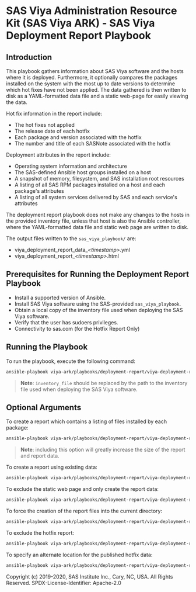 # SAS Viya Administration Resource Kit (SAS Viya ARK) - SAS Viya Deployment Report Playbook

## Introduction
This playbook gathers information about SAS Viya software and the hosts where it is deployed.
Furthermore, it optionally compares the packages installed on the system with the most up to 
date versions to determine which hot fixes have not been applied.  The data gathered is then 
written to disk as a YAML-formatted data file and a static web-page for easily viewing the data. 

Hot fix information in the report include:
* The hot fixes not applied
* The release date of each hotfix
* Each package and version associated with the hotfix
* The number and title of each SASNote associated with the hotfix

Deployment attributes in the report include:
* Operating system information and architecture
* The SAS-defined Ansible host groups installed on a host
* A snapshot of memory, filesystem, and SAS installation root resources
* A listing of all SAS RPM packages installed on a host and each package's attributes
* A listing of all system services delivered by SAS and each service's attributes

The deployment report playbook does not make any changes to the hosts in the provided inventory file,
unless that host is also the Ansible controller, where the YAML-formatted data file and static web page
are written to disk.

The output files written to the `sas_viya_playbook/` are:
* viya_deployment_report_data_*\<timestamp\>*.yml
* viya_deployment_report_*\<timestamp\>*.html

## Prerequisites for Running the Deployment Report Playbook
* Install a supported version of Ansible.
* Install SAS Viya software using the SAS-provided `sas_viya_playbook`.
* Obtain a local copy of the inventory file used when deploying the SAS Viya software.
* Verify that the user has sudoers privileges.
* Connectivity to sas.com (for the Hotfix Report Only)

## Running the Playbook
To run the playbook, execute the following command:
  ```bash
  ansible-playbook viya-ark/playbooks/deployment-report/viya-deployment-report.yml
  ```
> **Note**: `inventory_file` should be replaced by the path to the inventory file used when deploying the SAS Viya software.

## Optional Arguments

To create a report which contains a listing of files installed by each package:
  ```bash
  ansible-playbook viya-ark/playbooks/deployment-report/viya-deployment-report.yml -e "include_package_files=true"
  ```
> **Note**: including this option will greatly increase the size of the report and report data.

To create a report using existing data:
  ```bash
  ansible-playbook viya-ark/playbooks/deployment-report/viya-deployment-report.yml -e "existing_data_file=<path_to_data_file>"
  ```

To exclude the static web page and only create the report data:
  ```bash
  ansible-playbook viya-ark/playbooks/deployment-report/viya-deployment-report.yml -e "exclude_html=true"
  ```

To force the creation of the report files into the current directory:
  ```bash
  ansible-playbook viya-ark/playbooks/deployment-report/viya-deployment-report.yml -e "output_dir=./"
  ```

To exclude the hotfix report:
  ```bash
  ansible-playbook viya-ark/playbooks/deployment-report/viya-deployment-report.yml -e "include_hotfix_report=False"
  ```
To specify an alternate location for the published hotfix data:
  ```bash
  ansible-playbook viya-ark/playbooks/deployment-report/viya-deployment-report.yml -e "hotfix_url=<URL_To_Hotfix_List>"
  ```
Copyright (c) 2019-2020, SAS Institute Inc., Cary, NC, USA.  All Rights Reserved.
SPDX-License-Identifier: Apache-2.0
